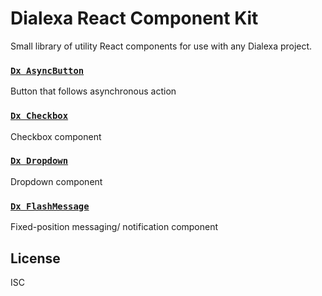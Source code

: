 # Dialexa React Component Kit
Small library of utility React components for use with any Dialexa project.

### [`Dx AsyncButton`](src/components/AsyncButton)
Button that follows asynchronous action

### [`Dx Checkbox`](src/components/Checkbox)
Checkbox component

### [`Dx Dropdown`](src/components/Dropdown)
Dropdown component

### [`Dx FlashMessage`](src/components/FlashMessage)
Fixed-position messaging/ notification component

## License

ISC
